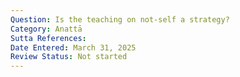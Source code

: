 ```yaml
---
Question: Is the teaching on not-self a strategy?
Category: Anattā
Sutta References:
Date Entered: March 31, 2025
Review Status: Not started
---
```

